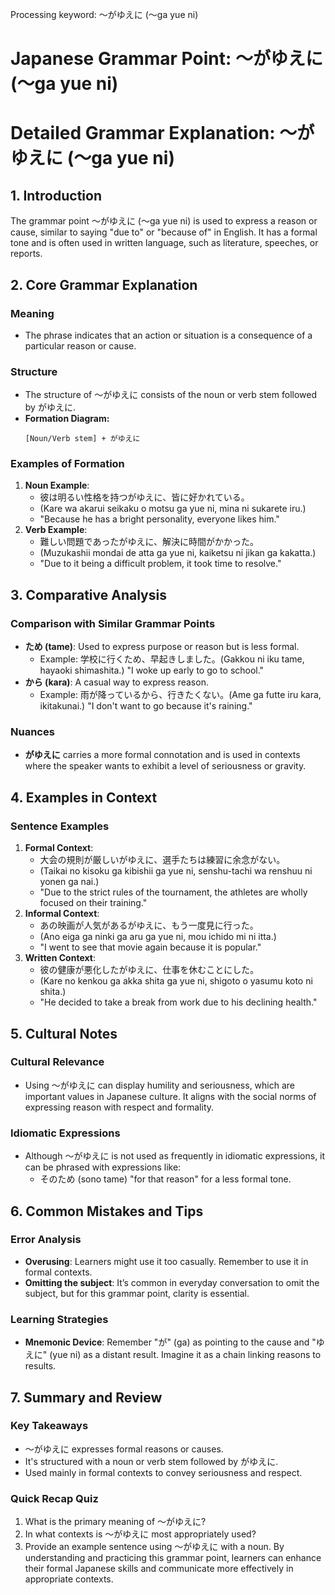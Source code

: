 Processing keyword: ～がゆえに (～ga yue ni)
# Japanese Grammar Point: ～がゆえに (～ga yue ni)
# Detailed Grammar Explanation: ～がゆえに (～ga yue ni)
## 1. Introduction
The grammar point ～がゆえに (～ga yue ni) is used to express a reason or cause, similar to saying "due to" or "because of" in English. It has a formal tone and is often used in written language, such as literature, speeches, or reports.
## 2. Core Grammar Explanation
### Meaning
- The phrase indicates that an action or situation is a consequence of a particular reason or cause.
### Structure
- The structure of ～がゆえに consists of the noun or verb stem followed by がゆえに.
- **Formation Diagram:**
  ```
  [Noun/Verb stem] + がゆえに
  ```
### Examples of Formation
1. **Noun Example**:
   - 彼は明るい性格を持つがゆえに、皆に好かれている。
   - (Kare wa akarui seikaku o motsu ga yue ni, mina ni sukarete iru.)
   - "Because he has a bright personality, everyone likes him."
2. **Verb Example**:
   - 難しい問題であったがゆえに、解決に時間がかかった。
   - (Muzukashii mondai de atta ga yue ni, kaiketsu ni jikan ga kakatta.)
   - "Due to it being a difficult problem, it took time to resolve."
## 3. Comparative Analysis
### Comparison with Similar Grammar Points
- **ため (tame)**: Used to express purpose or reason but is less formal.
  - Example: 学校に行くため、早起きしました。(Gakkou ni iku tame, hayaoki shimashita.) "I woke up early to go to school."
- **から (kara)**: A casual way to express reason.
  - Example: 雨が降っているから、行きたくない。(Ame ga futte iru kara, ikitakunai.) "I don't want to go because it's raining."
### Nuances
- **がゆえに** carries a more formal connotation and is used in contexts where the speaker wants to exhibit a level of seriousness or gravity.
## 4. Examples in Context
### Sentence Examples
1. **Formal Context**:
   - 大会の規則が厳しいがゆえに、選手たちは練習に余念がない。
   - (Taikai no kisoku ga kibishii ga yue ni, senshu-tachi wa renshuu ni yonen ga nai.)
   - "Due to the strict rules of the tournament, the athletes are wholly focused on their training."
2. **Informal Context**:
   - あの映画が人気があるがゆえに、もう一度見に行った。
   - (Ano eiga ga ninki ga aru ga yue ni, mou ichido mi ni itta.)
   - "I went to see that movie again because it is popular."
3. **Written Context**:
   - 彼の健康が悪化したがゆえに、仕事を休むことにした。
   - (Kare no kenkou ga akka shita ga yue ni, shigoto o yasumu koto ni shita.)
   - "He decided to take a break from work due to his declining health."
## 5. Cultural Notes
### Cultural Relevance
- Using ～がゆえに can display humility and seriousness, which are important values in Japanese culture. It aligns with the social norms of expressing reason with respect and formality.
### Idiomatic Expressions
- Although ～がゆえに is not used as frequently in idiomatic expressions, it can be phrased with expressions like:
  - そのため (sono tame) "for that reason" for a less formal tone.
## 6. Common Mistakes and Tips
### Error Analysis
- **Overusing**: Learners might use it too casually. Remember to use it in formal contexts.
- **Omitting the subject**: It’s common in everyday conversation to omit the subject, but for this grammar point, clarity is essential.
### Learning Strategies
- **Mnemonic Device**: Remember "が" (ga) as pointing to the cause and "ゆえに" (yue ni) as a distant result. Imagine it as a chain linking reasons to results.
## 7. Summary and Review
### Key Takeaways
- ～がゆえに expresses formal reasons or causes.
- It's structured with a noun or verb stem followed by がゆえに.
- Used mainly in formal contexts to convey seriousness and respect.
### Quick Recap Quiz
1. What is the primary meaning of ～がゆえに?
2. In what contexts is ～がゆえに most appropriately used?
3. Provide an example sentence using ～がゆえに with a noun.
By understanding and practicing this grammar point, learners can enhance their formal Japanese skills and communicate more effectively in appropriate contexts.
